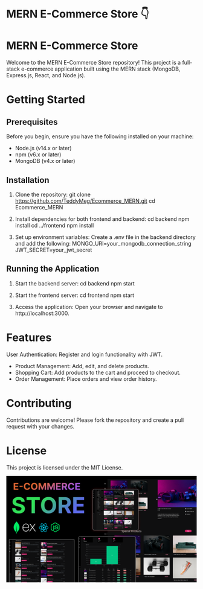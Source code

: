 ﻿# MERN E-Commerce Store 👇

# MERN E-Commerce Store
Welcome to the MERN E-Commerce Store repository! This project is a full-stack e-commerce application built using the MERN stack (MongoDB, Express.js, React, and Node.js).

# Getting Started
## Prerequisites
Before you begin, ensure you have the following installed on your machine:

* Node.js (v14.x or later)
* npm (v6.x or later)
* MongoDB (v4.x or later)

## Installation
1. Clone the repository:
git clone https://github.com/TeddyMeg/Ecommerce_MERN.git
cd Ecommerce_MERN

2. Install dependencies for both frontend and backend:
cd backend
npm install
cd ../frontend
npm install

3. Set up environment variables: Create a .env file in the backend directory and add the following:
MONGO_URI=your_mongodb_connection_string
JWT_SECRET=your_jwt_secret

## Running the Application
1. Start the backend server:
cd backend
npm start

2. Start the frontend server:
cd frontend
npm start

3. Access the application: Open your browser and navigate to http://localhost:3000.
# Features
User Authentication: Register and login functionality with JWT.
* Product Management: Add, edit, and delete products.
* Shopping Cart: Add products to the cart and proceed to checkout.
* Order Management: Place orders and view order history.

# Contributing
Contributions are welcome! Please fork the repository and create a pull request with your changes.

# License
This project is licensed under the MIT License.

![Course Thumbnail](/thumb.png)
